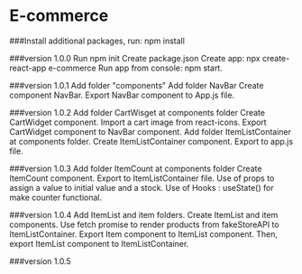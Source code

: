 # E-commerce

###Install additional packages, run: npm install

###version 1.0.0
Run npm init
Create package.json
Create app: npx create-react-app e-commerce
Run app from console: npm start.

###version 1.0.1
Add folder "components"
Add folder NavBar
Create component NavBar.
Export NavBar component to App.js file.

###version 1.0.2
Add folder CartWisget at components folder
Create CartWidget component.
Import a cart image from react-icons.
Export CartWidget component to NavBar component.
Add folder ItemListContainer at components folder.
Create ItemListContainer component.
Export to app.js file.

###version 1.0.3
Add folder ItemCount at components folder
Create ItemCount component.
Export to ItemListContainer file.
Use of props to assign a value to initial value and a stock.
Use of Hooks : useState() for make counter functional.

###version 1.0.4
Add ItemList and item folders.
Create ItemList and item components.
Use fetch promise to render products from fakeStoreAPI to ItemListContainer.
Export Item component to ItemList component. Then, export ItemList component to ItemListContainer.

###version 1.0.5
